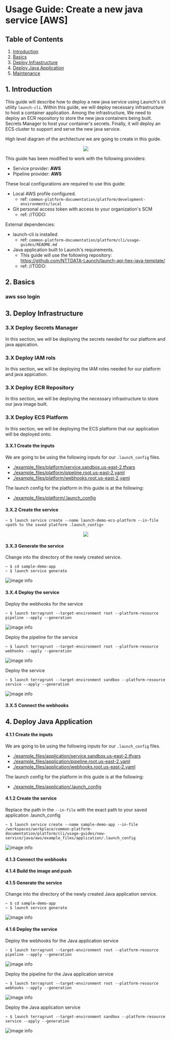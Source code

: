 # Usage Guide: Create a new java service [AWS]
## **Table of Contents**
1. [Introduction](#introduction)
2. [Basics](#basics)
3. [Deploy Infrastructure](#deploy-infrastructure)
4. [Deploy Java Application](#deploy-java-application)
5. [Maintenance](#maintenance)

## 1. **Introduction**
This guide will describe how to deploy a new java service using Launch's cli utility `launch-cli`. Within this guide, we will deploy necessary infrastructure to host a container application. Among the infrastructure, We need to deploy an ECR repository to store the new java containers being built. Secrets Manager to host your container's secrets. Finally, it will deploy an ECS cluster to support and serve the new java service. 

High level diagram of the architecture we are going to create in this guide.

<p align="center">
  <img src="./pictures/userguide-ecs-complete.drawio.png" /> 
</p>


This guide has been modified to work with the following providers:

- Service provider: **AWS**
- Pipeline provider: **AWS**

These local configurations are required to use this guide:
- Local AWS profile configured.
  - ref: `common-platform-documentation/platform/development-environments/local`
- Git personal access token with access to your organization's SCM
  - ref: //TODO: <link to doc>

External dependencies:
- launch-cli is installed
  - ref: `common-platform-documentation/platform/cli/usage-guides/README.md`
- Java application built to Launch's requirements.
  - This guide will use the following repository: https://github.com/NTTDATA-Launch/launch-api-hex-java-template/
  - ref: //TODO: <link to doc>

## 2. **Basics**


### aws sso login

## 3. **Deploy Infrastructure**

### 3.X Deploy Secrets Manager 
In this section, we will be deploying the secrets needed for our platform and java appication.

### 3.X Deploy IAM rols 
In this section, we will be deploying the IAM roles needed for our platform and java appication. 

### 3.X Deploy ECR Repository
In this section, we will be deploying the necessary infrastructure to store our java image built. 

### 3.X Deploy ECS Platform
In this section, we will be deploying the ECS platform that our application will be deployed onto. 

#### 3.X.1 Create the inputs

We are going to be using the following inputs for our `.launch_config` files. 
- [./example_files/platform/service.sandbox.us-east-2.tfvars](example_files/platform/service.sandbox.us-east-2.tfvars)
- [./example_files/platform/pipeline.root.us-east-2.yaml](example_files/platform/pipeline.root.us-east-2.yaml)
- [./example_files/platform/webhooks.root.us-east-2.yaml](example_files/platform/webhooks.root.us-east-2.yaml)

The launch config for the platform in this guide is at the following:
- [./example_files/platform/.launch_config](example_files/platform/.launch_config)

#### 3.X.2 Create the service

```
~ $ launch service create --name launch-demo-ecs-platform --in-file <path to the saved platform .launch_config>
```
<p align="center">
  <img src="./pictures/launch-service-create-platform-output.png" /> 
</p>

#### 3.X.3 Generate the service

Change into the directory of the newly created service. 

```
~ $ cd sample-demo-app
~ $ launch service generate
```
![image info](./pictures/launch-service-generate-platform-output.png)
#### 3.X.4 Deploy the service

Deploy the webhooks for the service
```
~ $ launch terragrunt --target-environment root --platform-resource pipeline --apply --generation
```
![image info](./pictures/launch-terragrunt-plan-platform-pipeline-output.png)

Deploy the pipeline for the service
```
~ $ launch terragrunt --target-environment root --platform-resource webhooks --apply --generation
```
![image info](./pictures/launch-terragrunt-plan-platform-webhooks-output.png)

Deploy the service
```
~ $ launch terragrunt --target-environment sandbox --platform-resource service --apply --generation
```
![image info](./pictures/launch-terragrunt-plan-platform-service-output.png)


#### 3.X.5 Connect the webhooks


## 4. **Deploy Java Application**

#### 4.1.1 Create the inputs

We are going to be using the following inputs for our `.launch_config` files. 
- [./example_files/application/service.sandbox.us-east-2.tfvars](example_files/application/service.sandbox.us-east-2.tfvars)
- [./example_files/application/pipeline.root.us-east-2.yaml](example_files/application/pipeline.root.us-east-2.yaml)
- [./example_files/application/webhooks.root.us-east-2.yaml](example_files/application/webhooks.root.us-east-2.yaml)

The launch config for the platform in this guide is at the following:
- [./example_files/application/.launch_config](example_files/application/.launch_config)

#### 4.1.2 Create the service

Replace the path in the `--in-file` with the exact path to your saved application .launch_config
```
~ $ launch service create --name sample-demo-app --in-file /workspaces/workplace/common-platform-documentation/platform/cli/usage-guides/new-service/java/aws/example_files/application/.launch_config
```
![image info](./pictures/launch-service-create-application-output.png)

#### 4.1.3 Connect the webhooks


#### 4.1.4 Build the image and push

#### 4.1.5 Generate the service
Change into the directory of the newly created Java application service. 

```
~ $ cd sample-demo-app
~ $ launch service generate
```
![image info](./pictures/launch-service-generate-application-output.png)
#### 4.1.6 Deploy the service

Deploy the webhooks for the Java application service
```
~ $ launch terragrunt --target-environment root --platform-resource pipeline --apply --generation
```
![image info](./pictures/launch-terragrunt-plan-application-pipeline-output.png)

Deploy the pipeline for the Java application  service
```
~ $ launch terragrunt --target-environment root --platform-resource webhooks --apply --generation
```
![image info](./pictures/launch-terragrunt-plan-application-webhooks-output.png)

Deploy the Java application service
```
~ $ launch terragrunt --target-environment sandbox --platform-resource service --apply --generation
```
![image info](./pictures/launch-terragrunt-plan-application-service-output.png)

